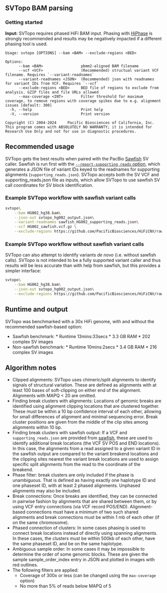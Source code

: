 ## SVTopo BAM parsing

### Getting started
**Input:** SVTopo requires phased HiFi BAM input. Phasing with [HiPhase](https://github.com/PacificBiosciences/HiPhase) is strongly recommended and results may be negatively impacted if a different phasing tool is used.

```
Usage: svtopo [OPTIONS] --bam <BAM> --exclude-regions <BED>

Options:
      --bam <BAM>                 pbmm2-aligned BAM filename
      --vcf <VCF>                 (Recommended) structual variant VCF filename. Requires `--variant-readnames`
      --variant-readnames <JSON>  (Recommended) json with readnames for variant IDs from VCF. Requires `--vcf`
      --exclude-regions <BED>     BED file of regions to exclude from analysis. GZIP files and file URLs allowed
      --max-coverage <INT>        Filter threshold for maximum coverage, to remove regions with coverage spikes due to e.g. alignment issues [default: 300]
  -h, --help                      Print help
  -V, --version                   Print version

Copyright (C) 2004-2024     Pacific Biosciences of California, Inc.
This program comes with ABSOLUTELY NO WARRANTY; it is intended for
Research Use Only and not for use in diagnostic procedures.
```

## Recommended usage
SVTopo gets the best results when paired with the PacBio [Sawfish](https://github.com/PacificBiosciences/sawfish) SV caller. Sawfish is run first with the [`--report-supoorting reads` option](https://github.com/PacificBiosciences/sawfish/blob/main/docs/user_guide.md#phasing), which generates a JSON file of variant IDs keyed to the readnames for supporting alignments (`supporting_reads.json`). SVTopo accepts both the SV VCF and supporting_reads.json file as inputs, which allow SVTopo to use sawfish SV call coordinates for SV block identification. 

### Example SVTopo workflow with sawfish variant calls
```bash
svtopo\
    --bam HG002_hg38.bam\
    --json-out svtopo_hg002_output.json\
    --variant-readnames sawfish_HG002_supporting_reads.json\
    --vcf HG002_sawfish.vcf.gz \
    --exclude-regions https://github.com/PacificBiosciences/HiFiCNV/raw/refs/heads/main/data/excluded_regions/cnv.excluded_regions.hg38.bed.gz
```

### Example SVTopo workflow without sawfish variant calls
SVTopo can also attempt to identify variants _de novo_ (i.e. without sawfish calls). SVTopo is not intended to be a fully supported variant caller and thus results will be less accurate than with help from sawfish, but this provides a simpler interface:
```bash
svtopo\
    --bam HG002_hg38.bam\
    --json-out svtopo_hg002_output.json\
    --exclude-regions https://github.com/PacificBiosciences/HiFiCNV/raw/refs/heads/main/data/excluded_regions/cnv.excluded_regions.hg38.bed.gz
```

## Runtime and output
SVTopo was benchmarked with a 30x HiFi genome, with and without the recommended sawfish-based option:

* Sawfish benchmark:
      * Runtime 13mins:33secs
      * 3.3 GB RAM
      * 202 complex SV images
* Non-sawfish benchmark:
      * Runtime 10mins:2secs
      * 3.4 GB RAM
      * 216 complex SV images

## Algorithm notes
* Clipped alignments: SVTopo uses chimeric/split alignments to identify signals of structural variation. These are defined as alignments with at least 100 bases of soft-clipping on either end of the alignment. Alignments with MAPQ < 20 are omitted.
* Finding break clusters with alignments: Locations of genomic breaks are identified using alignment clipping locations that are clustered together. These must be within a 10 bp confidence interval of each other, allowing for small differences of alignment and minimal sequencing error. Break cluster positions are given from the middle of the clip sites among alignments within 10 bp.
* Finding break clusters with sawfish output: If a VCF and `supporting_reads.json` are provided from [sawfish](https://github.com/PacificBiosciences/sawfish), these are used to identify additional break locations (the VCF SV POS and END locations). In this case, the alignments from a read assigned to a given variant ID in the sawfish output are compared to the variant breakend locations and the clipping sites nearest the variant break locations are used to assign specific split alignments from the read to the coordinate of the breakend.
* Phase filter: break clusters are only included if the phase is unambiguous. That is defined as having exactly one haplotype ID and one phaseset ID, with at least 2 phased alignments. Unphased alignments may also be included.
* Break connections: Once breaks are identified, they can be connected in pairwise fashion by alignments that are shared between them, or by using VCF entry connections (via VCF record POS/END). Alignment-based connections must have a minimum of two such shared alignments and break connections must be within 1 mb of each other (if on the same chromosome).
* Phased connection of clusters: In some cases phasing is used to connect break locations instead of directly using spanning alignments. In these cases, the clusters must be within 500kb of each other, have the same phaseset ID, and be on the same haplotype.
* Ambiguous sample order: In some cases it may be impossible to determine the order of some genomic blocks. These are given the sample sample_order_index entry in JSON and plotted in images with red outlines.
* The following filters are applied:
  * Coverage of 300x or less (can be changed using the `max-coverage` option)
  * No more than 5% of reads below MAPQ of 5
